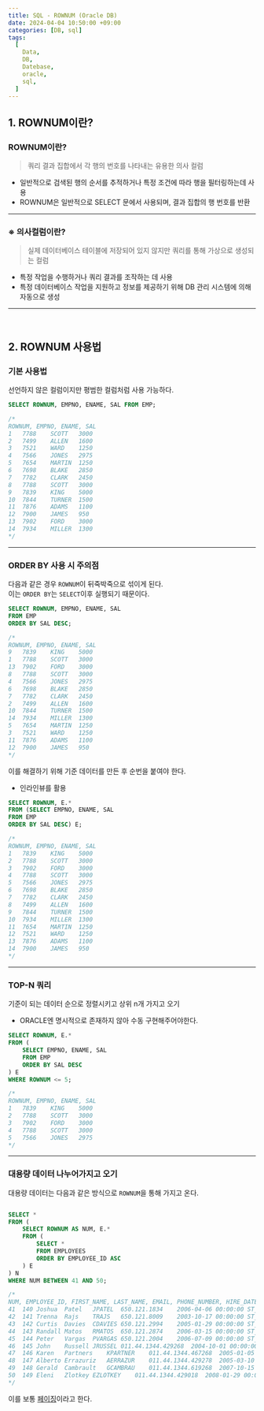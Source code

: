 ```yaml
---
title: SQL - ROWNUM (Oracle DB)
date: 2024-04-04 10:50:00 +09:00
categories: [DB, sql]
tags:
  [
    Data,
    DB,
    Datebase,
    oracle,
    sql,
  ]
---
```


## 1. ROWNUM이란?

### ROWNUM이란?

>  쿼리 결과 집합에서 각 행의 번호를 나타내는 유용한 의사 컬럼

- 일반적으로 검색된 행의 순서를 추적하거나 특정 조건에 따라 행을 필터링하는데 사용
- ROWNUM은 일반적으로 SELECT 문에서 사용되며, 결과 집합의 행 번호를 반환

<hr>

### ※ 의사컬럼이란?

> 실제 데이터베이스 테이블에 저장되어 있지 않지만 쿼리를 통해 가상으로 생성되는 컬럼

- 특정 작업을 수행하거나 쿼리 결과를 조작하는 데 사용
- 특정 데이터베이스 작업을 지원하고 정보를 제공하기 위해 DB 관리 시스템에 의해 자동으로 생성

<hr><br>

## 2. ROWNUM 사용법

### 기본 사용법

선언하지 않은 컬럼이지만 평범한 컬럼처럼 사용 가능하다.

```sql
SELECT ROWNUM, EMPNO, ENAME, SAL FROM EMP;

/*
ROWNUM, EMPNO, ENAME, SAL
1	7788	SCOTT	3000
2	7499	ALLEN	1600
3	7521	WARD	1250
4	7566	JONES	2975
5	7654	MARTIN	1250
6	7698	BLAKE	2850
7	7782	CLARK	2450
8	7788	SCOTT	3000
9	7839	KING	5000
10	7844	TURNER	1500
11	7876	ADAMS	1100
12	7900	JAMES	950
13	7902	FORD	3000
14	7934	MILLER	1300
*/
```

<hr>

### ORDER BY 사용 시 주의점

다음과 같은 경우 `ROWNUM`이 뒤죽박죽으로 섞이게 된다.  
이는 `ORDER BY`는 `SELECT`이후 실행되기 때문이다.

```sql
SELECT ROWNUM, EMPNO, ENAME, SAL
FROM EMP
ORDER BY SAL DESC;

/*
ROWNUM, EMPNO, ENAME, SAL
9	7839	KING	5000
1	7788	SCOTT	3000
13	7902	FORD	3000
8	7788	SCOTT	3000
4	7566	JONES	2975
6	7698	BLAKE	2850
7	7782	CLARK	2450
2	7499	ALLEN	1600
10	7844	TURNER	1500
14	7934	MILLER	1300
5	7654	MARTIN	1250
3	7521	WARD	1250
11	7876	ADAMS	1100
12	7900	JAMES	950
*/
```

이를 해결하기 위해 기준 데이터를 만든 후 순번을 붙여야 한다.
- 인라인뷰를 활용

```sql
SELECT ROWNUM, E.*
FROM (SELECT EMPNO, ENAME, SAL
FROM EMP
ORDER BY SAL DESC) E;

/*
ROWNUM, EMPNO, ENAME, SAL
1	7839	KING	5000
2	7788	SCOTT	3000
3	7902	FORD	3000
4	7788	SCOTT	3000
5	7566	JONES	2975
6	7698	BLAKE	2850
7	7782	CLARK	2450
8	7499	ALLEN	1600
9	7844	TURNER	1500
10	7934	MILLER	1300
11	7654	MARTIN	1250
12	7521	WARD	1250
13	7876	ADAMS	1100
14	7900	JAMES	950
*/
```

<hr>

### TOP-N 쿼리

기준이 되는 데이터 순으로 정렬시키고 상위 n개 가지고 오기
- ORACLE엔 명시적으로 존재하지 않아 수동 구현해주어야한다.

```sql
SELECT ROWNUM, E.*
FROM (
    SELECT EMPNO, ENAME, SAL
    FROM EMP
    ORDER BY SAL DESC
) E
WHERE ROWNUM <= 5;

/*
ROWNUM, EMPNO, ENAME, SAL
1	7839	KING	5000
2	7788	SCOTT	3000
3	7902	FORD	3000
4	7788	SCOTT	3000
5	7566	JONES	2975
*/
```

<hr>

### 대용량 데이터 나누어가지고 오기

대용량 데이터는 다음과 같은 방식으로 `ROWNUM`을 통해 가지고 온다.

```sql

SELECT *
FROM (
    SELECT ROWNUM AS NUM, E.*
    FROM (
        SELECT * 
        FROM EMPLOYEES 
        ORDER BY EMPLOYEE_ID ASC
    ) E
) N 
WHERE NUM BETWEEN 41 AND 50;

/*
NUM, EMPLOYEE_ID, FIRST_NAME, LAST_NAME, EMAIL, PHONE_NUMBER, HIRE_DATE, JOB_ID, SALARY, COMMISSION_PCT, MANAGER_ID, DEPARTMENT_ID
41	140	Joshua	Patel	JPATEL	650.121.1834	2006-04-06 00:00:00	ST_CLERK	2500		123	50
42	141	Trenna	Rajs	TRAJS	650.121.8009	2003-10-17 00:00:00	ST_CLERK	3500		124	50
43	142	Curtis	Davies	CDAVIES	650.121.2994	2005-01-29 00:00:00	ST_CLERK	3100		124	50
44	143	Randall	Matos	RMATOS	650.121.2874	2006-03-15 00:00:00	ST_CLERK	2600		124	50
45	144	Peter	Vargas	PVARGAS	650.121.2004	2006-07-09 00:00:00	ST_CLERK	2500		124	50
46	145	John	Russell	JRUSSEL	011.44.1344.429268	2004-10-01 00:00:00	SA_MAN	14000	0.4	100	80
47	146	Karen	Partners	KPARTNER	011.44.1344.467268	2005-01-05 00:00:00	SA_MAN	13500	0.3	100	80
48	147	Alberto	Errazuriz	AERRAZUR	011.44.1344.429278	2005-03-10 00:00:00	SA_MAN	12000	0.3	100	80
49	148	Gerald	Cambrault	GCAMBRAU	011.44.1344.619268	2007-10-15 00:00:00	SA_MAN	11000	0.3	100	80
50	149	Eleni	Zlotkey	EZLOTKEY	011.44.1344.429018	2008-01-29 00:00:00	SA_MAN	10500	0.2	100	80
*/
```

이를 보통 <u>페이징</u>이라고 한다.